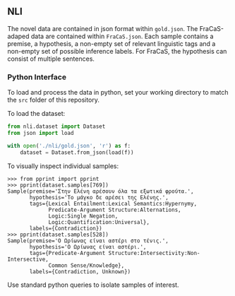 ## NLI

The novel data are contained in json format within `gold.json`.
The FraCaS-adaped data are contained within `FraCaS.json`.
Each sample contains a premise, a hypothesis, a non-empty set of relevant linguistic tags and a non-empty set of possible inference labels.
For FraCaS, the hypothesis can consist of multiple sentences.

### Python Interface
To load and process the data in python, set your working directory to match the `src` folder of this repository.

To load the dataset:
```python
from nli.dataset import Dataset
from json import load

with open('./nli/gold.json', 'r') as f:
    dataset = Dataset.from_json(load(f))
```

To visually inspect individual samples:
```pycon
>>> from pprint import pprint
>>> pprint(dataset.samples[769])
Sample(premise='Στην Ελένη αρέσουν όλα τα εξωτικά φρούτα.',
       hypothesis='Το μάγκο δε αρέσει της Ελένης.',
       tags={Lexical Entailment:Lexical Semantics:Hypernymy,
             Predicate-Argument Structure:Alternations,
             Logic:Single Negation,
             Logic:Quantification:Universal},
       labels={Contradiction})
>>> pprint(dataset.samples[528])
Sample(premise='Ο Ωρίωνας είναι αστέρι στο τένις.',
       hypothesis='Ο Ωρίωνας είναι αστέρι.',
       tags={Predicate-Argument Structure:Intersectivity:Non-Intersective,
             Common Sense/Knowledge},
       labels={Contradiction, Unknown})
```

Use standard python queries to isolate samples of interest.